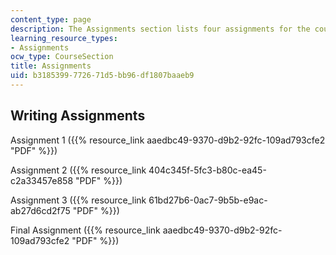 ```yaml
---
content_type: page
description: The Assignments section lists four assignments for the course.
learning_resource_types:
- Assignments
ocw_type: CourseSection
title: Assignments
uid: b3185399-7726-71d5-bb96-df1807baaeb9
---
```


Writing Assignments
-------------------

Assignment 1 ({{% resource_link aaedbc49-9370-d9b2-92fc-109ad793cfe2 "PDF" %}})

Assignment 2 ({{% resource_link 404c345f-5fc3-b80c-ea45-c2a33457e858 "PDF" %}})

Assignment 3 ({{% resource_link 61bd27b6-0ac7-9b5b-e9ac-ab27d6cd2f75 "PDF" %}})

Final Assignment ({{% resource_link aaedbc49-9370-d9b2-92fc-109ad793cfe2 "PDF" %}})